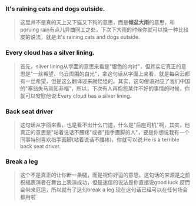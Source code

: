 ### It's raining cats and dogs outside.
> 这里并不是真的天上又下猫又下狗的意思，而是**倾盆大雨**的意思，和poruing rain有点儿异曲同工之处，下次下大雨的时候你就可以换一种比较皮的说法，就是:It's raining cats and dogs outside.
### Every cloud has a silver lining.
> 首先，silver lining从字面的意思来看是"银色的内衬"，但其实它真正的意思是"一丝希望、乌云周围的白光"，拿这句话从字面上来看，就是每朵云都有一丝希望，但是这么翻译过来就怪怪的。其实，这句俚语对应了我们中国的"塞翁失马焉知非福"，所以，下次有人再抱怨某件不好的事情的时候，你就可以安慰他说:Every cloud has a silver lining.
### Back seat driver
> 这句话从字面来看，也是看不出什么门道，什么是"后座司机"啊，其实，他真正的意思是"站着说话不腰疼"或者"指手画脚的人"，要是你想说我有一个同事特别喜欢指手画脚(站着说话不腰疼)，你就可以说:He is a terrible back seat driver.
### Break a leg
> 这个不是真正的让你断一条腿，而是祝你好运的意思。这句话的来源是之前祝福表演者在舞台上表演成功，但是迷信的说法是你直接说good luck 反而会带来厄运，所以就有了这句break a leg 现在这句话已经可以在任何场合都用啦
